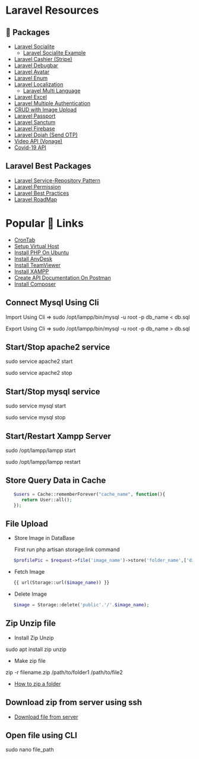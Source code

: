 
# Laravel Resources

## 🔗 Packages

 - [Laravel Socialite](https://laravel.com/docs/9.x/socialite)
    - [Laravel Socialite Example](https://techvblogs.com/blog/social-login-laravel-socialite)
 - [Laravel Cashier (Stripe)](https://laravel.com/docs/9.x/billing)
 - [Laravel Debugbar](https://packagist.org/packages/barryvdh/laravel-debugbar)
 - [Laravel Avatar](https://github.com/laravolt/avatar)
 - [Laravel Enum](https://laravel-news.com/laravel-enum-package-for-generating-enum-php-classes)
 - [Laravel Localization](https://github.com/spatie/laravel-translation-loader)
    - [Laravel Multi Language](https://dev.to/fadilxcoder/adding-multi-language-functionality-in-a-website-developed-in-laravel-4ech)
 - [Laravel Excel](https://docs.laravel-excel.com/3.1/getting-started/)
 - [Laravel Multiple Authentication](https://www.nicesnippets.com/blog/laravel-9-multiple-authentication-using-middleware)
 - [CRUD with Image Upload](https://docs.laravel-excel.com/3.1/getting-started/)
 - [Laravel Passport](https://blog.logrocket.com/laravel-passport-a-tutorial-and-example-build/)
 - [Laravel Sanctum](https://www.twilio.com/blog/build-restful-api-php-laravel-sanctum)
 - [Laravel Firebase](https://appdividend.com/2022/02/01/laravel-firebase-tutorial/)
 - [Laravel Dojah (Send OTP)](https://api-docs.dojah.io/reference/send-otp-1)
 - [Video API (Vonage)](https://www.vonage.com/communications-apis/video/features/)
 - [Covid-19 API](https://api.covid19api.com/country/india?from=2021-07-01T00:00:00Z&to=2021-08-01T00:00:00Z)

 ## Laravel Best Packages

- [Laravel Service-Repository Pattern](https://dev.to/saf1/implement-crud-with-laravel-service-repository-pattern-1dkl)
- [Laravel Permission](https://spatie.be/docs/laravel-permission/v5/introduction)
- [Laravel Best Practices](https://github.com/daxitzadafiya/laravel-best-practices)
- [Laravel RoadMap](https://github.com/LaravelDaily/Laravel-Roadmap-Learning-Path)

 # Popular 🔗 Links

 - [CronTab](https://crontab.guru/)
 - [Setup Virtual Host](https://ourcodeworld.com/articles/read/302/how-to-setup-a-virtual-host-locally-with-xampp-in-ubuntu)
 - [Install PHP On Ubuntu](https://tecadmin.net/install-php-ubuntu-20-04/)
 - [Install AnyDesk](https://computingforgeeks.com/how-to-install-anydesk-on-ubuntu/)
 - [Install TeamViewer](https://tecadmin.net/install-teamviewer-on-linux/)
 - [Install XAMPP](https://vitux.com/ubuntu-xampp/)
 - [Create API Documentation On Postman](https://www.softwaretestinghelp.com/postman-api-documentation/)
 - [Install Composer](https://linuxize.com/post/how-to-install-and-use-composer-on-ubuntu-18-04/)

## Connect Mysql Using Cli

Import Using Cli => sudo /opt/lampp/bin/mysql -u root -p db_name < db.sql

Export Using Cli => sudo /opt/lampp/bin/mysql -u root -p db_name > db.sql

## Start/Stop apache2 service

sudo service apache2 start

sudo service apache2 stop

## Start/Stop mysql service

sudo service mysql start

sudo service mysql stop

## Start/Restart Xampp Server

sudo /opt/lampp/lampp start

sudo /opt/lampp/lampp restart

## Store Query Data in Cache

```php
   $users = Cache::rememberForever("cache_name", function(){
      return User::all();
   });
```

## File Upload

- Store Image in DataBase

   First run php artisan storage:link command
   
```php
   $profilePic = $request->file('image_name')->store('folder_name',['disk' => 'public']);
```

- Fetch Image

```php
   {{ url(Storage::url($image_name)) }}
```

- Delete Image

```php
   $image = Storage::delete('public'.'/'.$image_name);
```

## Zip Unzip file 

- Install Zip Unzip

sudo apt install zip unzip

- Make zip file

zip -r filename.zip /path/to/folder1 /path/to/file2

- [How to zip a folder](https://www.cyberciti.biz/faq/how-to-zip-a-folder-in-ubuntu-linux/)

## Download zip from server using ssh

- [Download file from server](https://tecadmin.net/download-file-using-ssh/)

## Open file using CLI

sudo nano file_path

